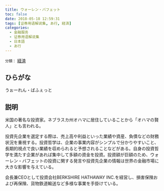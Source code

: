```yaml
---
title: ウォーレン・バフェット
toc: false
date: 2018-05-18 12:59:31
tags: [证券用语解说集, あ行, 経済]
categories:
  - 金融服务
  - 证券用语解说集
  - 日本語
  - あ行
---
```


`分類：` [経済](/tags/経済/)

## ひらがな

うぉーれん・ばふぇっと

## 説明

米国の著名な投資家。ネブラスカ州オハマに居住していることから「オハマの賢人」とも言われる。

投資先企業を選定する際は、売上高や利益といった業績や資産、負債などの財務状況を重視する。投資哲学は、企業の事業内容がシンプルで分かりやすいこと、長期的視点で良い業績を収められると予想されることなどがある。自身の投資哲学を満たす企業があれば集中して多額の資金を投資。投資額が巨額のため、ウォーレン・バフェットの投資に関する発言や投資先企業の情報は世界の金融市場に大きな影響を与えている。

会長兼CEOとして投資会社BERKSHIRE HATHAWAY INC.を経営し、損害保険および再保険、貨物鉄道輸送など多様な事業を手掛けている。
